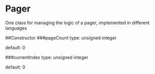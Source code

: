 Pager
=====

One class for managing the logic of a pager, implemented in different languages

##Constructor
###pageCount
type: unsigned integer

default: 0

###currentIndex
type: unsigned integer

default: 0
